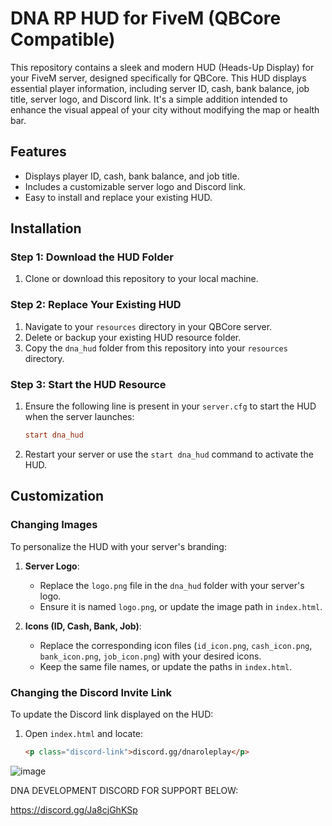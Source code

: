 # DNA RP HUD for FiveM (QBCore Compatible)

This repository contains a sleek and modern HUD (Heads-Up Display) for your FiveM server, designed specifically for QBCore. This HUD displays essential player information, including server ID, cash, bank balance, job title, server logo, and Discord link. It's a simple addition intended to enhance the visual appeal of your city without modifying the map or health bar.

## Features
- Displays player ID, cash, bank balance, and job title.
- Includes a customizable server logo and Discord link.
- Easy to install and replace your existing HUD.

## Installation

### Step 1: Download the HUD Folder
1. Clone or download this repository to your local machine.

### Step 2: Replace Your Existing HUD
1. Navigate to your `resources` directory in your QBCore server.
2. Delete or backup your existing HUD resource folder.
3. Copy the `dna_hud` folder from this repository into your `resources` directory.

### Step 3: Start the HUD Resource
1. Ensure the following line is present in your `server.cfg` to start the HUD when the server launches:
    ```cfg
    start dna_hud
    ```
2. Restart your server or use the `start dna_hud` command to activate the HUD.

## Customization

### Changing Images
To personalize the HUD with your server's branding:

1. **Server Logo**:
   - Replace the `logo.png` file in the `dna_hud` folder with your server's logo.
   - Ensure it is named `logo.png`, or update the image path in `index.html`.

2. **Icons (ID, Cash, Bank, Job)**:
   - Replace the corresponding icon files (`id_icon.png`, `cash_icon.png`, `bank_icon.png`, `job_icon.png`) with your desired icons.
   - Keep the same file names, or update the paths in `index.html`.


### Changing the Discord Invite Link
To update the Discord link displayed on the HUD:

1. Open `index.html` and locate:
   ```html
   <p class="discord-link">discord.gg/dnaroleplay</p>
![image](https://github.com/user-attachments/assets/dae608ba-069d-4792-903d-6b9cbeed60c5)

DNA DEVELOPMENT DISCORD FOR SUPPORT BELOW:

https://discord.gg/Ja8cjGhKSp
